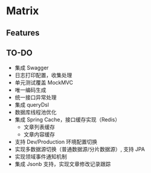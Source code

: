 # Matrix

## Features

## TO-DO
- 集成 Swagger
- 日志打印配置，收集处理
- 单元测试覆盖 MockMVC
- 唯一编码生成
- 统一接口异常处理
- 集成 queryDsl
- 数据库线程池优化
- 集成 Spring Cache，接口缓存实现（Redis）
  - 文章列表缓存
  - 文章内容缓存
- 支持 Dev/Production 环境配置切换
- 实现多数据源切换（普通数据源/分片数据源）, 支持 JPA
- 实现领域事件通知机制
- 集成 Jsonb 支持，实现文章修改记录跟踪